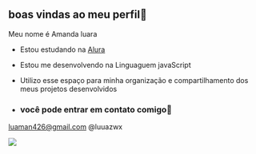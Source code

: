 ## boas vindas ao meu perfil🤍

Meu nome é Amanda luara

- Estou estudando na [Alura](http://WWW.alura.com.br) 
- Estou me desenvolvendo na Linguaguem javaScript
- Utilizo esse espaço para minha organização e compartilhamento dos meus projetos desenvolvidos

- ### você pode entrar em contato comigo📧

luaman426@gmail.com
@luuazwx

![](https://media1.tenor.com/m/DcbNSBghVIMAAAAd/rapunzel-tangled.gif)
